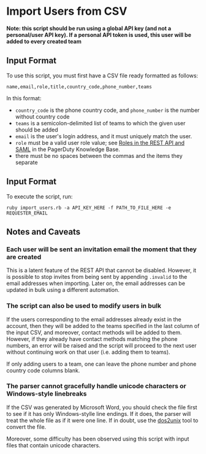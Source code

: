 # Import Users from CSV

**Note: this script should be run using a global API key (and not a personal/user API key). If a personal API token is used, this user will be added to every created team**

## Input Format

To use this script, you must first have a CSV file ready formatted as follows:

```
name,email,role,title,country_code,phone_number,teams
```

In this format:

- `country_code` is the phone country code, and `phone_number` is the number
  without country code
- `teams` is a semicolon-delimited list of teams to which the given user should
  be added
- `email` is the user's login address, and it must uniquely match the user.
- `role` must be a valid user role value; see [Roles in the REST API and
  SAML](https://support.pagerduty.com/v1/docs/advanced-permissions#section-roles-in-the-rest-api-and-saml)
  in the PagerDuty Knowledge Base.
- there must be no spaces between the commas and the items they separate   

## Input Format

To execute the script, run:

```
ruby import_users.rb -a API_KEY_HERE -f PATH_TO_FILE_HERE -e REQUESTER_EMAIL
```

## Notes and Caveats

### Each user will be sent an invitation email the moment that they are created

This is a latent feature of the REST API that cannot be disabled. However, it
is possible to stop invites from being sent by appending `.invalid` to the
email addresses when importing. Later on, the email addresses can be updated in
bulk using a different automation.

### The script can also be used to modify users in bulk

If the users corresponding to the email addresses already exist in the account,
then they will be added to the teams specified in the last column of the input
CSV, and moreover, contact methods will be added to them. However, if they
already have contact methods matching the phone numbers, an error will be
raised and the script will proceed to the next user without continuing work on
that user (i.e. adding them to teams).

If only adding users to a team, one can leave the phone number and phone
country code columns blank.

### The parser cannot gracefully handle unicode characters or Windows-style linebreaks

If the CSV was generated by Microsoft Word, you should check the file first to
see if it has only Windows-stylle line endings. If it does, the parser will
treat the whole file as if it were one line. If in doubt, use the
[dos2unix](http://dos2unix.sourceforge.net/) tool to convert the file.

Moreover, some difficulty has been observed using this script with input files
that contain unicode characters.
